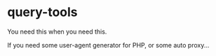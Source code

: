 # query-tools
You need this when you need this.

If you need some user-agent generator for PHP, or some auto proxy... 
